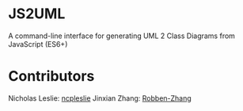 # JS2UML

A command-line interface for generating UML 2 Class Diagrams from JavaScript (ES6+)


# Contributors
Nicholas Leslie: [ncpleslie](https://github.com/ncpleslie)
Jinxian Zhang: [Robben-Zhang](https://github.com/Robben-Zhang)